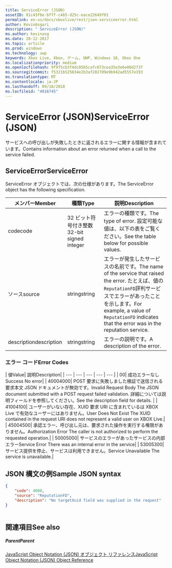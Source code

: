 ```yaml
---
title: ServiceError (JSON)
assetID: 81c43f6e-bfff-c4b5-d25c-eace22649f01
permalink: en-us/docs/xboxlive/rest/json-serviceerror.html
author: KevinAsgari
description: " ServiceError (JSON)"
ms.author: kevinasg
ms.date: 20-12-2017
ms.topic: article
ms.prod: windows
ms.technology: uwp
keywords: Xbox Live, Xbox, ゲーム, UWP, Windows 10, Xbox One
ms.localizationpriority: medium
ms.openlocfilehash: 9f9f5cb3f4dc0565cafc073cea35e3e6e00d273f
ms.sourcegitcommit: f5321b525034e2b3af202709e9b942ad5557e193
ms.translationtype: MT
ms.contentlocale: ja-JP
ms.lasthandoff: 09/18/2018
ms.locfileid: "4016745"
---
```

# <a name="serviceerror-json"></a><span data-ttu-id="d8de7-104">ServiceError (JSON)</span><span class="sxs-lookup"><span data-stu-id="d8de7-104">ServiceError (JSON)</span></span>
<span data-ttu-id="d8de7-105">サービスへの呼び出しが失敗したときに返されるエラーに関する情報が含まれています。</span><span class="sxs-lookup"><span data-stu-id="d8de7-105">Contains information about an error returned when a call to the service failed.</span></span> 
<a id="ID4EN"></a>

 
## <a name="serviceerror"></a><span data-ttu-id="d8de7-106">ServiceError</span><span class="sxs-lookup"><span data-stu-id="d8de7-106">ServiceError</span></span>
 
<span data-ttu-id="d8de7-107">ServiceError オブジェクトでは、次の仕様があります。</span><span class="sxs-lookup"><span data-stu-id="d8de7-107">The ServiceError object has the following specification.</span></span>
 
| <span data-ttu-id="d8de7-108">メンバー</span><span class="sxs-lookup"><span data-stu-id="d8de7-108">Member</span></span>| <span data-ttu-id="d8de7-109">種類</span><span class="sxs-lookup"><span data-stu-id="d8de7-109">Type</span></span>| <span data-ttu-id="d8de7-110">説明</span><span class="sxs-lookup"><span data-stu-id="d8de7-110">Description</span></span>| 
| --- | --- | --- | 
| <span data-ttu-id="d8de7-111">code</span><span class="sxs-lookup"><span data-stu-id="d8de7-111">code</span></span>| <span data-ttu-id="d8de7-112">32 ビット符号付き整数</span><span class="sxs-lookup"><span data-stu-id="d8de7-112">32-bit signed integer</span></span> | <span data-ttu-id="d8de7-113">エラーの種類です。</span><span class="sxs-lookup"><span data-stu-id="d8de7-113">The type of error.</span></span> <span data-ttu-id="d8de7-114">設定可能な値は、以下の表をご覧ください。</span><span class="sxs-lookup"><span data-stu-id="d8de7-114">See the table below for possible values.</span></span> | 
| <span data-ttu-id="d8de7-115">ソース</span><span class="sxs-lookup"><span data-stu-id="d8de7-115">source</span></span>| <span data-ttu-id="d8de7-116">string</span><span class="sxs-lookup"><span data-stu-id="d8de7-116">string</span></span> | <span data-ttu-id="d8de7-117">エラーが発生したサービスの名前です。</span><span class="sxs-lookup"><span data-stu-id="d8de7-117">The name of the service that raised the error.</span></span> <span data-ttu-id="d8de7-118">たとえば、値の<code>ReputationFD</code>評判サービスでエラーがあったことを示します。</span><span class="sxs-lookup"><span data-stu-id="d8de7-118">For example, a value of <code>ReputationFD</code> indicates that the error was in the reputation service.</span></span> | 
| <span data-ttu-id="d8de7-119">description</span><span class="sxs-lookup"><span data-stu-id="d8de7-119">description</span></span>| <span data-ttu-id="d8de7-120">string</span><span class="sxs-lookup"><span data-stu-id="d8de7-120">string</span></span>| <span data-ttu-id="d8de7-121">エラーの説明です。</span><span class="sxs-lookup"><span data-stu-id="d8de7-121">A description of the error.</span></span> | 
 
<a id="ID4EBC"></a>

 
### <a name="error-codes"></a><span data-ttu-id="d8de7-122">エラー コード</span><span class="sxs-lookup"><span data-stu-id="d8de7-122">Error Codes</span></span>
 
| <span data-ttu-id="d8de7-123">値</span><span class="sxs-lookup"><span data-stu-id="d8de7-123">Value</span></span>| <span data-ttu-id="d8de7-124">説明</span><span class="sxs-lookup"><span data-stu-id="d8de7-124">Description</span></span>| 
| --- | --- | --- | --- | --- | 
| <span data-ttu-id="d8de7-125">0</span><span class="sxs-lookup"><span data-stu-id="d8de7-125">0</span></span>| <span data-ttu-id="d8de7-126">成功エラーなし</span><span class="sxs-lookup"><span data-stu-id="d8de7-126">Success No error</span></span>| 
| <span data-ttu-id="d8de7-127">4000</span><span class="sxs-lookup"><span data-stu-id="d8de7-127">4000</span></span>| <span data-ttu-id="d8de7-128">POST 要求に失敗しました検証で送信される要求本文 JSON ドキュメントが無効です。</span><span class="sxs-lookup"><span data-stu-id="d8de7-128">Invalid Request Body The JSON document submitted with a POST request failed validation.</span></span> <span data-ttu-id="d8de7-129">詳細については説明フィールドを参照してください。</span><span class="sxs-lookup"><span data-stu-id="d8de7-129">See the description field for details.</span></span> | 
| <span data-ttu-id="d8de7-130">4100</span><span class="sxs-lookup"><span data-stu-id="d8de7-130">4100</span></span>| <span data-ttu-id="d8de7-131">ユーザーがいない存在、XUID 要求 URI に含まれているは XBOX Live で有効なユーザーにはありません。</span><span class="sxs-lookup"><span data-stu-id="d8de7-131">User Does Not Exist The XUID contained in the request URI does not represent a valid user on XBOX Live.</span></span>| 
| <span data-ttu-id="d8de7-132">4500</span><span class="sxs-lookup"><span data-stu-id="d8de7-132">4500</span></span>| <span data-ttu-id="d8de7-133">承認エラー、呼び出し元は、要求された操作を実行する権限がありません。</span><span class="sxs-lookup"><span data-stu-id="d8de7-133">Authorization Error The caller is not authorized to perform the requested operation.</span></span>| 
| <span data-ttu-id="d8de7-134">5000</span><span class="sxs-lookup"><span data-stu-id="d8de7-134">5000</span></span>| <span data-ttu-id="d8de7-135">サービスのエラーがあったサービスの内部エラー</span><span class="sxs-lookup"><span data-stu-id="d8de7-135">Service Error There was an internal error in the service</span></span>| 
| <span data-ttu-id="d8de7-136">5300</span><span class="sxs-lookup"><span data-stu-id="d8de7-136">5300</span></span>| <span data-ttu-id="d8de7-137">サービス提供を停止、サービスは利用できません。</span><span class="sxs-lookup"><span data-stu-id="d8de7-137">Service Unavailable The service is unavailable.</span></span>| 
   
<a id="ID4EQE"></a>

 
## <a name="sample-json-syntax"></a><span data-ttu-id="d8de7-138">JSON 構文の例</span><span class="sxs-lookup"><span data-stu-id="d8de7-138">Sample JSON syntax</span></span>
 

```json
{
    "code": 4000,
    "source": "ReputationFD",
    "description": "No targetXuid field was supplied in the request"
}
    
```

  
<a id="ID4EZE"></a>

 
## <a name="see-also"></a><span data-ttu-id="d8de7-139">関連項目</span><span class="sxs-lookup"><span data-stu-id="d8de7-139">See also</span></span>
 
<a id="ID4E2E"></a>

 
##### <a name="parent"></a><span data-ttu-id="d8de7-140">Parent</span><span class="sxs-lookup"><span data-stu-id="d8de7-140">Parent</span></span> 

[<span data-ttu-id="d8de7-141">JavaScript Object Notation (JSON) オブジェクト リファレンス</span><span class="sxs-lookup"><span data-stu-id="d8de7-141">JavaScript Object Notation (JSON) Object Reference</span></span>](atoc-xboxlivews-reference-json.md)

   